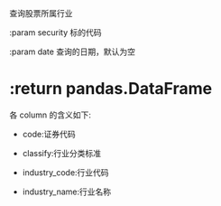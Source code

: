 查询股票所属行业

:param security 标的代码

:param date 查询的日期，默认为空

# :return pandas.DataFrame

各 column 的含义如下:

* code:证券代码

* classify:行业分类标准

* industry_code:行业代码

* industry_name:行业名称